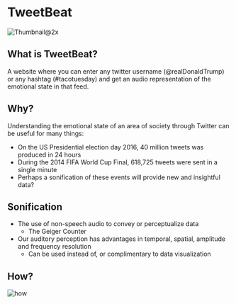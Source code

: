 # TweetBeat
![Thumbnail@2x](https://user-images.githubusercontent.com/7567156/67622016-0b0ed080-f816-11e9-89a1-0fedca40b5fc.png)

## What is TweetBeat? 
A website where you can enter any twitter username (@realDonaldTrump) or any hashtag (#tacotuesday) and get an audio representation of the emotional state in that feed.

## Why?
Understanding the emotional state of an area of society through Twitter can be useful for many things:
* On the US Presidential election day 2016, 40 million tweets was produced in 24 hours
* During the 2014 FIFA World Cup Final, 618,725 tweets were sent in a single minute
* Perhaps a sonification of these events will provide new and insightful data? 

## Sonification
* The use of non-speech audio to convey or perceptualize data
  * The Geiger Counter
* Our auditory perception has advantages in temporal, spatial, amplitude and frequency resolution 
  * Can be used instead of, or complimentary to data visualization
  
## How?
![how](https://user-images.githubusercontent.com/7567156/67622437-6d69d000-f81a-11e9-93de-15e9c8a682d1.JPG)
